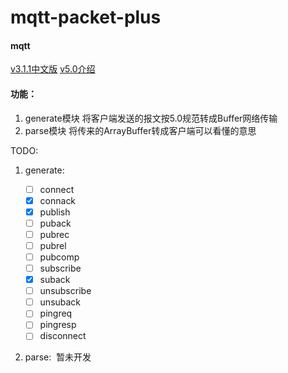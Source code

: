 # mqtt-packet-plus

#### mqtt
[v3.1.1中文版](https://mcxiaoke.gitbooks.io/mqtt-cn/content/mqtt/0309-SUBACK.html)
[v5.0介绍](https://zhuanlan.zhihu.com/p/37121056)

#### 功能：
1. generate模块 将客户端发送的报文按5.0规范转成Buffer网络传输
2. parse模块 将传来的ArrayBuffer转成客户端可以看懂的意思


TODO:
1. generate:

    - [ ] connect
    - [x] connack
    - [x] publish 
    - [ ] puback
    - [ ] pubrec
    - [ ] pubrel
    - [ ] pubcomp
    - [ ] subscribe
    - [x] suback    
    - [ ] unsubscribe
    - [ ] unsuback
    - [ ] pingreq
    - [ ] pingresp
    - [ ] disconnect

2. parse:
       暂未开发
